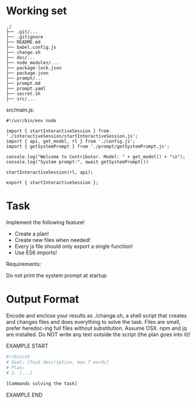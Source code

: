 # Working set

```
./
├── .git/...
├── .gitignore
├── README.md
├── babel.config.js
├── change.sh
├── doc/...
├── node_modules/...
├── package-lock.json
├── package.json
├── prompt/...
├── prompt.md
├── prompt.yaml
├── secret.sh
├── src/...

```
src/main.js:
```
#!/usr/bin/env node

import { startInteractiveSession } from './interactiveSession/startInteractiveSession.js';
import { api, get_model, rl } from './config.js';
import { getSystemPrompt } from './prompt/getSystemPrompt.js';

console.log("Welcome to Contributor. Model: " + get_model() + "\n");
console.log("System prompt:", await getSystemPrompt())

startInteractiveSession(rl, api);

export { startInteractiveSession };

```


# Task

Implement the following feature!

- Create a plan!
- Create new files when needed!
- Every js file should only export a single function!
- Use ES6 imports!

Requirements:

Do not print the system prompt at startup



# Output Format

Encode and enclose your results as ./change.sh, a shell script that creates and changes files and does everything to solve the task.
Files are small, prefer heredoc-ing full files without substitution.
Assume OSX.
npm and jq are installed.
Do NOT write any text outside the script (the plan goes into it)!


EXAMPLE START

```sh
#!/bin/sh
# Goal: [Task description, max 7 words]
# Plan:
# 1. [...]

[Commands solving the task]
```

EXAMPLE END


